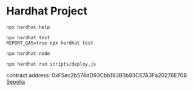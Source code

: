 # Hardhat Project

```shell
npx hardhat help

npx hardhat test
REPORT_GAS=true npx hardhat test

npx hardhat node

npx hardhat run scripts/deploy.js
```
contract address: 
0xF5ec2b574dD93Cbb193B3b93CE7A3Fa20276E70B [Sepolia](https://sepolia.etherscan.io/address/0xF5ec2b574dD93Cbb193B3b93CE7A3Fa20276E70B)